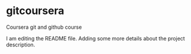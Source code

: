 # gitcoursera
Coursera git and github course

I am editing the README file. Adding some more details about the project description.

